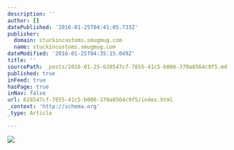 ```yaml
---
description: ''
author: []
datePublished: '2016-01-25T04:41:05.733Z'
publisher:
  domain: stuckincustoms.smugmug.com
  name: stuckincustoms.smugmug.com
dateModified: '2016-01-25T04:35:15.049Z'
title: ''
sourcePath: _posts/2016-01-25-628547cf-7855-41c5-b006-370a8564c9f5.md
published: true
inFeed: true
hasPage: true
inNav: false
url: 628547cf-7855-41c5-b006-370a8564c9f5/index.html
_context: 'http://schema.org'
_type: Article

---
```

![](https://stuckincustoms.smugmug.com/Portfolio/i-hzdHfdM/0/X2/Trey-Ratcliff-China-2013-electricnight-X2.jpg)